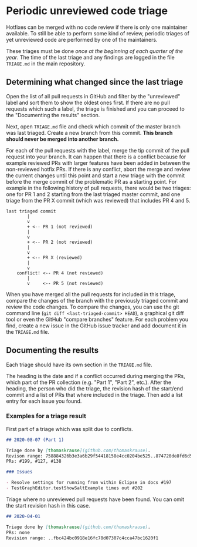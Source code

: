 # Periodic unreviewed code triage

Hotfixes can be merged with no code review if there is only one maintainer available.
To still be able to perform some kind of review, periodic triages of yet unreviewed code are performed by one of the maintainers.

These triages must be done *once at the beginning of each quarter of the year*.
The time of the last triage and any findings are logged in the file `TRIAGE.md` in the main repository.

## Determining what changed since the last triage

Open the list of all pull requests in GitHub and filter by the "unreviewed" label and sort them to show the oldest ones first.
If there are no pull requests which such a label, the triage is finished and you can proceed to the "Documenting the results" section.

Next, open `TRIAGE.md` file and check which commit of the master branch was last triaged.
Create a new branch from this commit.
**This branch should never be merged into another branch.**

For each of the pull requests with the label, merge the tip commit of the pull request into your branch.
It can happen that there is a conflict because for example reviewed PRs with larger features have been added in between the non-reviewed hotfix PRs.
If there is any conflict, abort the merge and review the current changes until this point and start a new triage with the commit before the merge commit of the problematic PR as a starting point.
For example in the following history of pull requests, there would be two triages: one for PR 1 and 2 starting from the last triaged master commit, and one triage from the PR X commit (which was reviewed) that includes PR 4 and 5.

```plain
last triaged commit
        |
        v
        + <-- PR 1 (not reviewed)
        |
        v
        + <-- PR 2 (not reviewed)
        |
        v
        + <-- PR X (reviewed)
        |
        v
    conflict! <-- PR 4 (not reviewed)
        |
        v     <-- PR 5 (not reviewed)

```

When you have merged all the pull requests for included in this triage, compare the changes of the branch with the previously triaged commit and review the code changes.
To compare the changes, you can use the git command line (`git diff <last-triaged-commit> HEAD`), a graphical git diff tool or even the GitHub "compare branches" feature.
For each problem you find, create a new issue in the GitHub issue tracker and add document it in the `TRIAGE.md` file.

## Documenting the results

Each triage should have its own section in the `TRIAGE.md` file.

The heading is the date and if a conflict occurred during merging the PRs, which part of the PR collection (e.g. "Part 1", "Part 2", etc.).
After the heading, the person who did the triage, the revision hash of the start/end commit and a list of PRs that where included in the triage.
Then add a list entry for each issue you found.

### Examples for a triage result

First part of a triage which was split due to conflicts.

```markdown
## 2020-08-07 (Part 1)

Triage done by [thomaskrause](github.com/thomaskrause). 
Revison range: 758884326b3e3a6b29f54418158e4cc0204be525..874720de8fd6d5b415edad9a66412719abf49279
PRs: #199, #127, #138

### Issues

- Resolve settings for running from within Eclipse in docs #197
- TestGraphEditor.testShowSaltExample times out #202

```

Triage where no unreviewed pull requests have been found. You can omit the start revision hash in this case.
```markdown
## 2020-04-01 

Triage done by [thomaskrause](github.com/thomaskrause).
PRs: none
Revision range: ..fbc424bc0918e16fc78d07307c4cca47bc1620f1
```